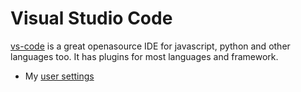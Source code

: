 # Visual Studio Code

<!-- START doctoc generated TOC please keep comment here to allow auto update -->
<!-- DON'T EDIT THIS SECTION, INSTEAD RE-RUN doctoc TO UPDATE -->

<!-- END doctoc generated TOC please keep comment here to allow auto update -->


[vs-code](https://code.visualstudio.com/) is a great openasource IDE for javascript, python and other languages too. It has plugins for most languages and framework.

* My [user settings](./settings.json)